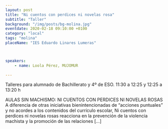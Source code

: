 ```yaml
---
layout: post
title: "Ni cuentos con perdices ni novelas rosa"
subtitle: "Taller"
background: "/img/posts/bg-molina.jpg"
eventdate: 2020-02-18 09:10:00 +0100
category: "local"
tags: "molina"
placeName: "IES Eduardo Linares Lumeras"



speakers:
    - name: Loola Pérez, MUJOMUR
    
---
```


Talleres para alumnado de Bachillerato y 4º de ESO.  11:30 a 12:25 y 12:25 a 13:20 h  

 
AULAS SIN MACHISMO: NI CUENTOS CON PERDICES NI NOVELAS ROSAS A diferencia de otras iniciativas bienintencionadas de “acciones puntuales” y no acordes a los contenidos del currículo escolar, Ni cuentos con perdices ni novelas rosas reacciona en la prevención de la violencia machista y la promoción de las relaciones [...]
